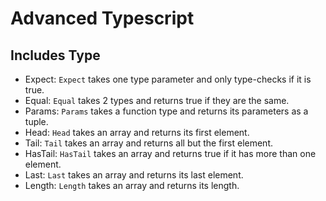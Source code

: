 # Advanced Typescript

## Includes Type

- Expect: `Expect` takes one type parameter and only type-checks if it is true.
- Equal: `Equal` takes 2 types and returns true if they are the same.
- Params: `Params` takes a function type and returns its parameters as a tuple.
- Head: `Head` takes an array and returns its first element.
- Tail: `Tail` takes an array and returns all but the first element.
- HasTail: `HasTail` takes an array and returns true if it has more than one element.
- Last: `Last` takes an array and returns its last element.
- Length: `Length` takes an array and returns its length.
